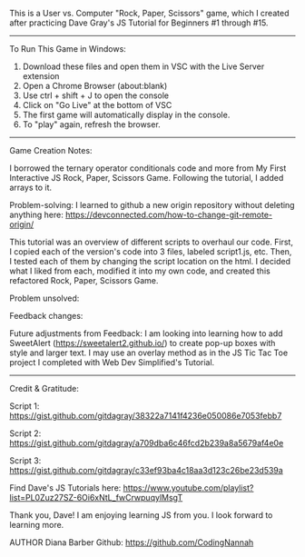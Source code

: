 This is a User vs. Computer "Rock, Paper, Scissors" game, which I created after practicing Dave Gray's JS Tutorial for Beginners #1 through #15.
___________________________________
To Run This Game in Windows:
1. Download these files and open them in VSC with the Live Server extension
2. Open a Chrome Browser (about:blank)
3. Use ctrl + shift + J to open the console
4. Click on "Go Live" at the bottom of VSC
5. The first game will automatically display in the console.
6. To "play" again, refresh the browser.
____________________________________
Game Creation Notes:

I borrowed the ternary operator conditionals code and more from My First Interactive JS Rock, Paper, Scissors Game. Following the tutorial, I added arrays to it.

Problem-solving: I learned to github a new origin repository without deleting anything here: https://devconnected.com/how-to-change-git-remote-origin/

This tutorial was an overview of different scripts to overhaul our code. First, I copied each of the version's code into 3 files, labeled script1.js, etc. Then, I tested each of them by changing the script location on the html. I decided what I liked from each, modified it into my own code, and created this refactored Rock, Paper, Scissors Game.

Problem unsolved: 

Feedback changes: 

Future adjustments from Feedback: I am looking into learning how to add SweetAlert (https://sweetalert2.github.io/) to create pop-up boxes with style and larger text. I may use an overlay method as in the JS Tic Tac Toe project I completed with Web Dev Simplified's Tutorial.
____________________________________
Credit & Gratitude:

Script 1: https://gist.github.com/gitdagray/38322a7141f4236e050086e7053febb7

Script 2: https://gist.github.com/gitdagray/a709dba6c46fcd2b239a8a5679af4e0e

Script 3: https://gist.github.com/gitdagray/c33ef93ba4c18aa3d123c26be23d539a

Find Dave's JS Tutorials here:
https://www.youtube.com/playlist?list=PL0Zuz27SZ-6Oi6xNtL_fwCrwpuqylMsgT

Thank you, Dave! 
I am enjoying learning JS from you. I look forward to learning more.

AUTHOR Diana Barber Github: https://github.com/CodingNannah